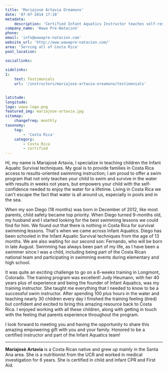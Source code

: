 ```yaml
---
title: 'Mariajosè Artavia Oreamuno'
date: '07-07-2014 17:18'
metadata:
    description: 'Certified Infant Aquatics Instructor teaches self-rescue swimming lessons in Costa Rica.'
company_name: 'Wawa Pre-Natacion' 
phone: 
email: 'info@wawapre-natacion.com'
website_url: 'http://www.wawapre-natacion.com/'
area: 'Serving all of Costa Rica'
pool_location: 

sociallinks:
    
sidelinks:
1:
    text: Testimonials
    url: '/instructors/mariajose-artavia-oreamuno/testimonials'

    
latitude: 
longitude: 
logo: wawa-logo.png
featured_img: mariajose-artavia.jpg
sitemap:
    changefreq: monthly
taxonomy:
    tag:
        - 'Costa Rica'
    category:
        - Costa Rica
        - certified
---
```

Hi, my name is Mariajosè Artavia, I specialize in teaching children the Infant Aquatic Survival techniques. My goal is to provide families in Costa Rica access to results-oriented swimming instruction; I am proud to offer a swim program that not only teaches your child to swim and survive in the water with results in weeks not years, but empowers your child with the self-confidence needed to enjoy the water for a lifetime. Living in Costa Rica we can't escape the fact that water is all around us, especially in pools and in the sea.

When my son Diego (18 months) was born in December of 2012, like most parents, child safety became top priority. When Diego turned 9-months old, my husband and I started looking for the best swimming lessons we could find for him. We found out that there is nothing in Costa Rica for survival swimming lessons. That's when we came across Infant Aquatics. Diego has been schooled in the Infant Aquatic Survival techniques from the age of 13 months. We are also waiting for our second son: Fernando, who will be born in late August. Swimming has always been part of my life, as I have been a swimmer since I was a child, including being part of the Costa Rican national team and participating in swimming events during elementary and high school.

It was quite an exciting challenge to go on a 6-weeks training in Longmont, Colorado. The training program was excellent! Judy Heumann, with her 40 years plus of experience and being the founder of Infant Aquatics, was my training instructor. She taught me everything that I needed to know to be a successful swim instructor. After spending 100 plus hours in the water and teaching nearly 30 children every day I finished the training feeling (tired) but confident and excited to bring this amazing resource back to Costa Rica. I enjoyed working with all these children, along with getting in touch with the feeling that parents experience throughout the program.

I look forward to meeting you and having the opportunity to share this amazing empowering gift with you and your family. Honored to be a certified instructor and part of the Infant Aquatics team!

---

**Mariajosè Artavia** is a Costa Rican native and grew up mainly in the Santa Ana area. She is a nutritionist from the UCR and worked in medical investigation for 6 years. She is certified in child and infant CPR and First Aid.



